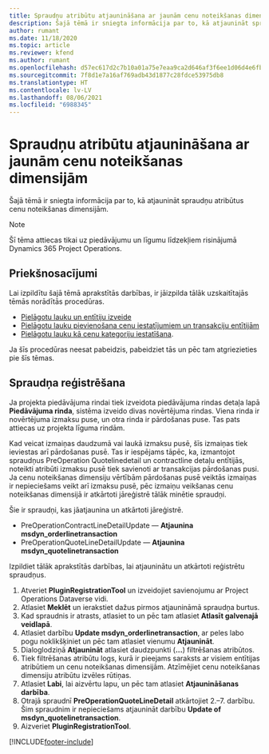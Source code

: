 ```yaml
---
title: Spraudņu atribūtu atjaunināšana ar jaunām cenu noteikšanas dimensijām
description: Šajā tēmā ir sniegta informācija par to, kā atjaunināt spraudņu atribūtus cenu noteikšanas dimensijām.
author: rumant
ms.date: 11/18/2020
ms.topic: article
ms.reviewer: kfend
ms.author: rumant
ms.openlocfilehash: d57ec617d2c7b10a01a75e7eaa9ca2d646af3f6ee1d06d4e6fb228fc0533da27
ms.sourcegitcommit: 7f8d1e7a16af769adb43d1877c28fdce53975db8
ms.translationtype: HT
ms.contentlocale: lv-LV
ms.lasthandoff: 08/06/2021
ms.locfileid: "6988345"
---
```

# <a name="update-plug-in-attributes-with-new-pricing-dimensions"></a>Spraudņu atribūtu atjaunināšana ar jaunām cenu noteikšanas dimensijām

Šajā tēmā ir sniegta informācija par to, kā atjaunināt spraudņu atribūtus cenu noteikšanas dimensijām.

> [!NOTE]
> Šī tēma attiecas tikai uz piedāvājumu un līgumu līdzekļiem risinājumā Dynamics 365 Project Operations.

## <a name="prerequisites"></a>Priekšnosacījumi
Lai izpildītu šajā tēmā aprakstītās darbības, ir jāizpilda tālāk uzskaitītajās tēmās norādītās procedūras.

  - [Pielāgotu lauku un entītiju izveide](create-custom-fields-entities-pricing-dimensions.md) 
  - [Pielāgotu lauku pievienošana cenu iestatījumiem un transakciju entītijām ](add-custom-fields-price-setup-transactional-entities.md)
  - [Pielāgotu lauku kā cenu kategoriju iestatīšana](set-up-custom-fields-pricing-dimensions.md). 
  
Ja šīs procedūras neesat pabeidzis, pabeidziet tās un pēc tam atgriezieties pie šīs tēmas.

## <a name="register-a-plug-in"></a>Spraudņa reģistrēšana
Ja projekta piedāvājuma rindai tiek izveidota piedāvājuma rindas detaļa lapā **Piedāvājuma rinda**, sistēma izveido divas novērtējuma rindas. Viena rinda ir novērtējuma izmaksu puse, un otra rinda ir pārdošanas puse. Tas pats attiecas uz projekta līguma rindām.

Kad veicat izmaiņas daudzumā vai laukā izmaksu pusē, šīs izmaiņas tiek ieviestas arī pārdošanas pusē. Tas ir iespējams tāpēc, ka, izmantojot spraudņus PreOperation Quotelinedetail un contractline detaļu entītijās, noteikti atribūti izmaksu pusē tiek savienoti ar transakcijas pārdošanas pusi. Ja cenu noteikšanas dimensiju vērtībām pārdošanas pusē veiktās izmaiņas ir nepieciešams veikt arī izmaksu pusē, pēc izmaiņu veikšanas cenu noteikšanas dimensijā ir atkārtoti jāreģistrē tālāk minētie spraudņi.

Šie ir spraudņi, kas jāatjaunina un atkārtoti jāreģistrē.

- PreOperationContractLineDetailUpdate — **Atjaunina msdyn_orderlinetransaction**
- PreOperationQuoteLineDetailUpdate — **Atjaunina msdyn_quotelinetransaction**

Izpildiet tālāk aprakstītās darbības, lai atjauninātu un atkārtoti reģistrētu spraudņus.

1. Atveriet **PluginRegistrationTool** un izveidojiet savienojumu ar Project Operations Dataverse vidi.
2. Atlasiet **Meklēt** un ierakstiet dažus pirmos atjaunināmā spraudņa burtus.
3. Kad spraudnis ir atrasts, atlasiet to un pēc tam atlasiet **Atlasīt galvenajā veidlapā**.
4. Atlasiet darbību **Update msdyn_orderlinetransaction**, ar peles labo pogu noklikšķiniet un pēc tam atlasiet vienumu **Atjaunināt**.
5. Dialoglodziņā **Atjaunināt** atlasiet daudzpunkti (**...**) filtrēšanas atribūtos.
6. Tiek filtrēšanas atribūtu logs, kurā ir pieejams saraksts ar visiem entītijas atribūtiem un cenu noteikšanas dimensijām. Atzīmējiet cenu noteikšanas dimensiju atribūtu izvēles rūtiņas.
7. Atlasiet **Labi**, lai aizvērtu lapu, un pēc tam atlasiet **Atjaunināšanas darbība**.
8. Otrajā spraudnī **PreOperationQuoteLineDetail** atkārtojiet 2.–7. darbību. Šim spraudnim ir nepieciešams atjaunināt darbību **Update of msdyn_quotelinetransaction**.
9. Aizveriet **PluginRegistrationTool**.


[!INCLUDE[footer-include](../includes/footer-banner.md)]